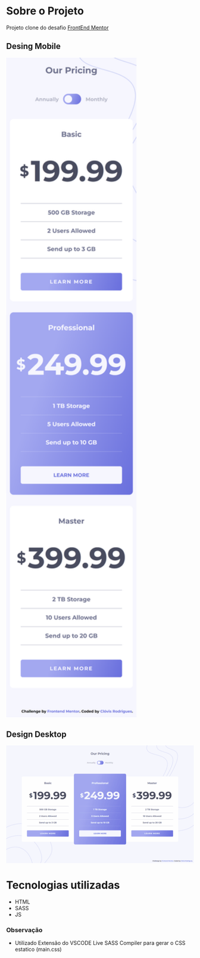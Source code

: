 # Sobre o Projeto
Projeto clone do desafio [FrontEnd Mentor](https://www.frontendmentor.io/challenges/pricing-component-with-toggle-8vPwRMIC) 

## Desing Mobile	
<img src="frontend/assets/design_mobile.png" width="350">

## Design Desktop
![](frontend/assets/design_desktop.gif)

# Tecnologias utilizadas
* HTML
* SASS
* JS

### Observação
* Utilizado Extensão do VSCODE Live SASS Compiler para gerar o CSS estatico (main.css)
